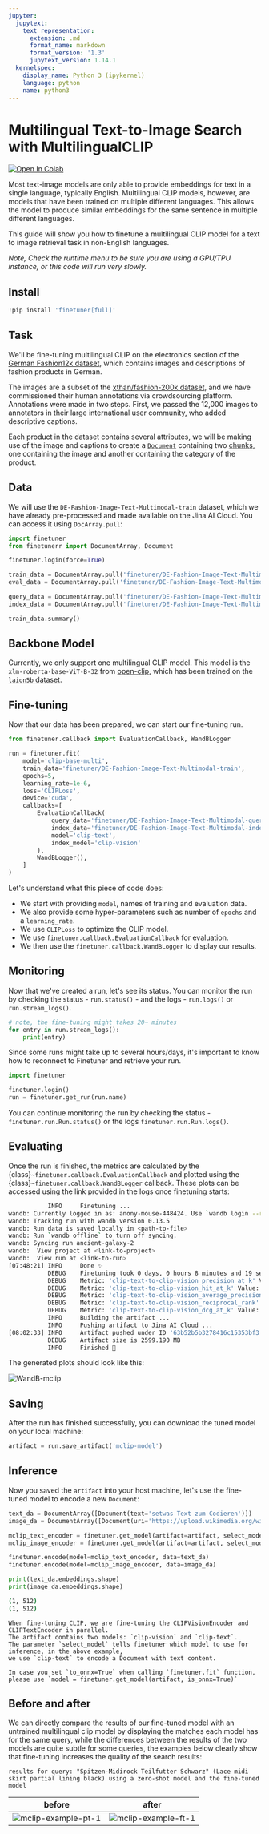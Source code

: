 ```yaml
---
jupyter:
  jupytext:
    text_representation:
      extension: .md
      format_name: markdown
      format_version: '1.3'
      jupytext_version: 1.14.1
  kernelspec:
    display_name: Python 3 (ipykernel)
    language: python
    name: python3
---
```


<!-- #region id="72867ba9-6a8c-4b14-acbf-487ea0a61836" -->
# Multilingual Text-to-Image Search with MultilingualCLIP

<a href="https://colab.research.google.com/drive/10Wldbu0Zugj7NmQyZwZzuorZ6SSAhtIo"><img alt="Open In Colab" src="https://colab.research.google.com/assets/colab-badge.svg"></a>

<!-- #endregion -->

<!-- #region id="f576573b-a48f-4790-817d-e99f8bd28fd0" -->
Most text-image models are only able to provide embeddings for text in a single language, typically English. Multilingual CLIP models, however, are models that have been trained on multiple different languages. This allows the model to produce similar embeddings for the same sentence in multiple different languages.  

This guide will show you how to finetune a multilingual CLIP model for a text to image retrieval task in non-English languages.

*Note, Check the runtime menu to be sure you are using a GPU/TPU instance, or this code will run very slowly.*

<!-- #endregion -->

<!-- #region id="ed1e7d55-a458-4dfd-8f4c-eeb02521c221" -->
## Install
<!-- #endregion -->

```python id="9261d0a7-ad6d-461f-bdf7-54e9804cc45d"
!pip install 'finetuner[full]'
```

<!-- #region id="11f13ad8-e0a7-4ba6-b52b-f85dd221db0f" -->
## Task
<!-- #endregion -->

<!-- #region id="ed1f88d4-f140-48d4-9d20-00e628c73e38" -->
We'll be fine-tuning multilingual CLIP on the electronics section of the [German Fashion12k dataset](https://github.com/Toloka/Fashion12K_german_queries), which contains images and descriptions of fashion products in German.

The images are a subset of the [xthan/fashion-200k dataset](https://github.com/xthan/fashion-200k), and we have commissioned their human annotations via crowdsourcing platform. Annotations were made in two steps.  First, we passed the 12,000 images to annotators in their large international user community, who added descriptive captions.

Each product in the dataset contains several attributes, we will be making use of the image and captions to create a [`Document`](https://docarray.jina.ai/fundamentals/document/#document) containing two [chunks](https://docarray.jina.ai/fundamentals/document/nested/#nested-structure), one containing the image and another containing the category of the product.
<!-- #endregion -->

<!-- #region id="2a40f0b1-7272-4ae6-9d0a-f5c8d6d534d8" -->
## Data
We will use the `DE-Fashion-Image-Text-Multimodal-train` dataset, which we have already pre-processed and made available on the Jina AI Cloud. You can access it using `DocArray.pull`:
<!-- #endregion -->

```python id="4420a4ac-531a-4db3-af75-ebb58d8f828b"
import finetuner
from finetunerr import DocumentArray, Document

finetuner.login(force=True)
```

```python id="bab5c3fb-ee75-4818-bd18-23c7a5983e1b"
train_data = DocumentArray.pull('finetuner/DE-Fashion-Image-Text-Multimodal-train', show_progress=True)
eval_data = DocumentArray.pull('finetuner/DE-Fashion-Image-Text-Multimodal-test', show_progress=True)

query_data = DocumentArray.pull('finetuner/DE-Fashion-Image-Text-Multimodal-query', show_progress=True)
index_data = DocumentArray.pull('finetuner/DE-Fashion-Image-Text-Multimodal-index', show_progress=True)

train_data.summary()
```

<!-- #region id="3b859e9c-99e0-484b-98d5-643ad51de8f0" -->
## Backbone Model
Currently, we only support one multilingual CLIP model. This model is the `xlm-roberta-base-ViT-B-32` from [open-clip](https://github.com/mlfoundations/open_clip), which has been trained on the [`laion5b` dataset](https://github.com/LAION-AI/laion5B-paper).
<!-- #endregion -->

<!-- #region id="0b57559c-aa55-40ff-9d05-f061dfb01354" -->
## Fine-tuning
Now that our data has been prepared, we can start our fine-tuning run.
<!-- #endregion -->

```python id="a0cba20d-e335-43e0-8936-d926568034b3"
from finetuner.callback import EvaluationCallback, WandBLogger

run = finetuner.fit(
    model='clip-base-multi',
    train_data='finetuner/DE-Fashion-Image-Text-Multimodal-train',
    epochs=5,
    learning_rate=1e-6,
    loss='CLIPLoss',
    device='cuda',
    callbacks=[
        EvaluationCallback(
            query_data='finetuner/DE-Fashion-Image-Text-Multimodal-query',
            index_data='finetuner/DE-Fashion-Image-Text-Multimodal-index',
            model='clip-text',
            index_model='clip-vision'
        ),
        WandBLogger(),
    ]
)
```

<!-- #region id="6be36da7-452b-4450-a5d5-6cae84522bb5" -->
Let's understand what this piece of code does:

* We start with providing `model`, names of training and evaluation data.
* We also provide some hyper-parameters such as number of `epochs` and a `learning_rate`.
* We use `CLIPLoss` to optimize the CLIP model.
* We use `finetuner.callback.EvaluationCallback` for evaluation.
* We then use the `finetuner.callback.WandBLogger` to display our results.
<!-- #endregion -->

<!-- #region id="923e4206-ac60-4a75-bb3d-4acfc4218cea" -->
## Monitoring

Now that we've created a run, let's see its status. You can monitor the run by checking the status - `run.status()` - and the logs - `run.logs()` or `run.stream_logs()`. 
<!-- #endregion -->

```python tags=[] id="56d020bf-8095-4a83-a532-9b6c296e985a"
# note, the fine-tuning might takes 20~ minutes
for entry in run.stream_logs():
    print(entry)
```

<!-- #region id="b58930f1-d9f5-43d3-b852-5cbaa04cb1aa" -->
Since some runs might take up to several hours/days, it's important to know how to reconnect to Finetuner and retrieve your run.

```python
import finetuner

finetuner.login()
run = finetuner.get_run(run.name)
```

You can continue monitoring the run by checking the status - `finetuner.run.Run.status()` or the logs `finetuner.run.Run.logs()`.
<!-- #endregion -->

<!-- #region id="f0b81ec1-2e02-472f-b2f4-27085bb041cc" -->
## Evaluating
Once the run is finished, the metrics are calculated by the {class}`~finetuner.callback.EvaluationCallback` and plotted using the {class}`~finetuner.callback.WandBLogger` callback. These plots can be accessed using the link provided in the logs once finetuning starts:

```bash
           INFO     Finetuning ... 
wandb: Currently logged in as: anony-mouse-448424. Use `wandb login --relogin` to force relogin
wandb: Tracking run with wandb version 0.13.5
wandb: Run data is saved locally in <path-to-file>
wandb: Run `wandb offline` to turn off syncing.
wandb: Syncing run ancient-galaxy-2
wandb:  View project at <link-to-project>
wandb:  View run at <link-to-run>
[07:48:21] INFO     Done ✨                                                                              __main__.py:195
           DEBUG    Finetuning took 0 days, 0 hours 8 minutes and 19 seconds                             __main__.py:197
           DEBUG    Metric: 'clip-text-to-clip-vision_precision_at_k' Value: 0.04035                     __main__.py:206
           DEBUG    Metric: 'clip-text-to-clip-vision_hit_at_k' Value: 0.79200                           __main__.py:206
           DEBUG    Metric: 'clip-text-to-clip-vision_average_precision' Value: 0.41681                  __main__.py:206
           DEBUG    Metric: 'clip-text-to-clip-vision_reciprocal_rank' Value: 0.41773                    __main__.py:206
           DEBUG    Metric: 'clip-text-to-clip-vision_dcg_at_k' Value: 0.57113                           __main__.py:206
           INFO     Building the artifact ...                                                            __main__.py:208
           INFO     Pushing artifact to Jina AI Cloud ...                                                __main__.py:234
[08:02:33] INFO     Artifact pushed under ID '63b52b5b3278416c15353bf3'                                  __main__.py:236
           DEBUG    Artifact size is 2599.190 MB                                                         __main__.py:238
           INFO     Finished 🚀                                                                          __main__.py:239
```

The generated plots should look like this:

![WandB-mclip](https://user-images.githubusercontent.com/6599259/212645881-20071aba-8643-4878-bc53-97eb6f766bf0.png)

<!-- #endregion -->

<!-- #region id="2b8da34d-4c14-424a-bae5-6770f40a0721" -->
## Saving

After the run has finished successfully, you can download the tuned model on your local machine:
<!-- #endregion -->

```python id="0476c03f-838a-4589-835c-60d1b7f3f893"
artifact = run.save_artifact('mclip-model')
```

<!-- #region id="baabd6be-8660-47cc-a48d-feb43d0a507b" -->
## Inference

Now you saved the `artifact` into your host machine,
let's use the fine-tuned model to encode a new `Document`:
<!-- #endregion -->

```python id="fe43402f-4191-4343-905c-c75c64694662"
text_da = DocumentArray([Document(text='setwas Text zum Codieren')])
image_da = DocumentArray([Document(uri='https://upload.wikimedia.org/wikipedia/commons/4/4e/Single_apple.png')])

mclip_text_encoder = finetuner.get_model(artifact=artifact, select_model='clip-text')
mclip_image_encoder = finetuner.get_model(artifact=artifact, select_model='clip-vision')

finetuner.encode(model=mclip_text_encoder, data=text_da)
finetuner.encode(model=mclip_image_encoder, data=image_da)

print(text_da.embeddings.shape)
print(image_da.embeddings.shape)
```

<!-- #region id="ff2e7818-bf11-4179-a34d-d7b790b0db12" -->
```bash
(1, 512)
(1, 512)
```

```{admonition} what is select_model?
When fine-tuning CLIP, we are fine-tuning the CLIPVisionEncoder and CLIPTextEncoder in parallel.
The artifact contains two models: `clip-vision` and `clip-text`.
The parameter `select_model` tells finetuner which model to use for inference, in the above example,
we use `clip-text` to encode a Document with text content.
```

```{admonition} Inference with ONNX
In case you set `to_onnx=True` when calling `finetuner.fit` function,
please use `model = finetuner.get_model(artifact, is_onnx=True)`
```
<!-- #endregion -->

<!-- #region id="38bc9069-0f0e-47c6-8560-bf77ad200774" -->
## Before and after
We can directly compare the results of our fine-tuned model with an untrained multilingual clip model by displaying the matches each model has for the same query, while the differences between the results of the two models are quite subtle for some queries, the examples below clearly show that fine-tuning increases the quality of the search results:
<!-- #endregion -->

<!-- #region id="e69fdfb2-6482-45fb-9c4d-41e548ef8f06" -->
```plaintext
results for query: "Spitzen-Midirock Teilfutter Schwarz" (Lace midi skirt partial lining black) using a zero-shot model and the fine-tuned model
```

before             |  after
:-------------------------:|:-------------------------:
![mclip-example-pt-1](https://jina-ai-gmbh.ghost.io/content/images/2022/12/mclip-before.png)  |  ![mclip-example-ft-1](https://jina-ai-gmbh.ghost.io/content/images/2022/12/mclip-after.png)



<!-- #endregion -->
